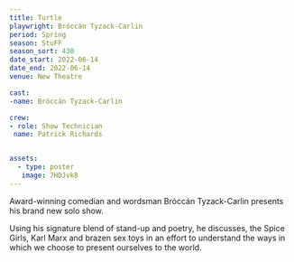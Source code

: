 ```yaml
---
title: Turtle
playwright: Bróccán Tyzack-Carlin
period: Spring
season: StuFF
season_sort: 430
date_start: 2022-06-14
date_end: 2022-06-14
venue: New Theatre 

cast: 
-name: Bróccán Tyzack-Carlin

crew:
- role: Show Technician
 name: Patrick Richards


assets:
  - type: poster
   image: 7HDJvk8
---
```


Award-winning comedian and wordsman Bróccán Tyzack-Carlin presents his brand new solo show.
 
 Using his signature blend of stand-up and poetry, he discusses, the Spice Girls, Karl Marx and brazen sex toys in an effort to understand the ways in which we choose to present ourselves to the world.
